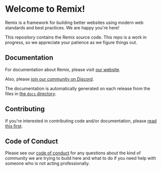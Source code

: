 # Welcome to Remix!

Remix is a framework for building better websites using modern web standards and
best practices. We are happy you're here!

This repository contains the Remix source code. This repo is a work in progress,
so we appreciate your patience as we figure things out.

## Documentation

For documentation about Remix, please visit [our website](https://remix.run/docs).

Also, please [join our community on Discord](https://rmx.as/discord).

The documentation is automatically generated on each release from the files in
[the `docs` directory](docs).

## Contributing

If you're interested in contributing code and/or documentation, please [read
this first](CONTRIBUTING.md).

## Code of Conduct

Please see our [code of conduct](CODE_OF_CONDUCT.md) for any questions about the
kind of community we are trying to build here and what to do if you need help
with someone who is not acting professionally.
